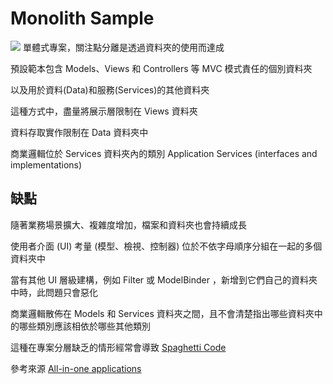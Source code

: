 # Monolith Sample
![](https://camo.laiweiyi.com/18e41cd4111ff9a48173aa2ecc21ae429d98105f/68747470733a2f2f6c6561726e2e6d6963726f736f66742e636f6d2f7a682d74772f646f746e65742f6172636869746563747572652f6d6f6465726e2d7765622d617070732d617a7572652f6d656469612f696d616765352d312e706e67)
單體式專案，關注點分離是透過資料夾的使用而達成

預設範本包含 Models、Views 和 Controllers 等 MVC 模式責任的個別資料夾

以及用於資料(Data)和服務(Services)的其他資料夾

這種方式中，盡量將展示層限制在 Views 資料夾

資料存取實作限制在 Data 資料夾中

商業邏輯位於 Services 資料夾內的類別 Application Services (interfaces and implementations)

## 缺點
隨著業務場景擴大、複雜度增加，檔案和資料夾也會持續成長

使用者介面 (UI) 考量 (模型、檢視、控制器) 位於不依字母順序分組在一起的多個資料夾中

當有其他 UI 層級建構，例如 Filter 或 ModelBinder ，新增到它們自己的資料夾中時，此問題只會惡化

商業邏輯散佈在 Models 和 Services 資料夾之間，且不會清楚指出哪些資料夾中的哪些類別應該相依於哪些其他類別

這種在專案分層缺乏的情形經常會導致 [Spaghetti Code](https://deviq.com/antipatterns/spaghetti-code)

參考來源 [All-in-one applications](https://learn.microsoft.com/zh-tw/dotnet/architecture/modern-web-apps-azure/common-web-application-architectures#all-in-one-applications)
